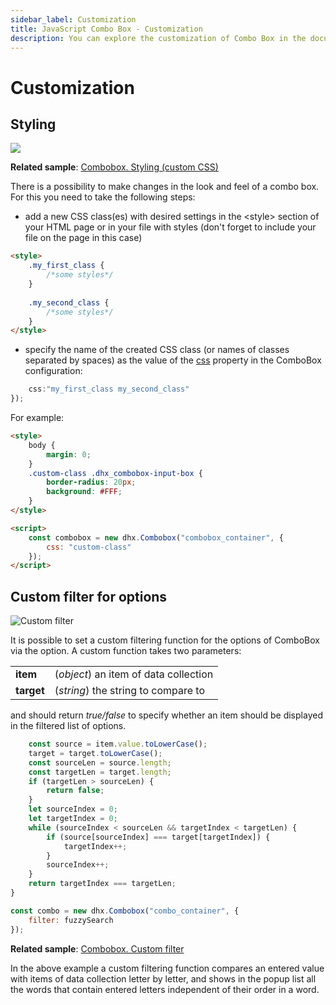 ```yaml
---
sidebar_label: Customization
title: JavaScript Combo Box - Customization 
description: You can explore the customization of Combo Box in the documentation of the DHTMLX JavaScript UI library. Browse developer guides and API reference, try out code examples and live demos, and download a free 30-day evaluation version of DHTMLX Suite.
---
```


# Customization

## Styling

![](../assets/combo/custom_css.png)

**Related sample**: [Combobox. Styling (custom CSS)](https://snippet.dhtmlx.com/lldd739i)

There is a possibility to make changes in the look and feel of a combo box. For this you need to take the following steps:

- add a new CSS class(es) with desired settings in the &lt;style&gt; section of your HTML page or in your file with styles (don't forget to include your file on the page in this case)

```html
<style>
	.my_first_class {
		/*some styles*/
	}
    
    .my_second_class {
		/*some styles*/
	}
</style>
```

- specify the name of the created CSS class (or names of classes separated by spaces) as the value of the [css](combobox/api/combobox_css_config.md) property in the ComboBox configuration:

```javascript
    css:"my_first_class my_second_class"
});
```

For example:

```html
<style>
  	body {
        margin: 0;
    }
	.custom-class .dhx_combobox-input-box {
		border-radius: 20px;
		background: #FFF;
	}
</style>

<script>
	const combobox = new dhx.Combobox("combobox_container", {
    	css: "custom-class"
	});
</script>
```

## Custom filter for options

![Custom filter](../assets/combo/custom_filter.png)

It is possible to set a custom filtering function for the options of ComboBox via the [](combobox/api/combobox_filter_config.md) option. A custom function takes two parameters:

<table>
	<tbody>
        <tr>
			<td><b>item</b></td>
			<td>(<i>object</i>) an item of data collection</td>
		</tr>
		<tr>
			<td><b>target</b></td>
			<td>(<i>string</i>) the string to compare to</td>
		</tr>
    </tbody>
</table>

and should return *true/false* to specify whether an item should be displayed in the filtered list of options.

```javascript
	const source = item.value.toLowerCase();
    target = target.toLowerCase();
    const sourceLen = source.length;
    const targetLen = target.length;
    if (targetLen > sourceLen) {
    	return false;
    }
    let sourceIndex = 0;
    let targetIndex = 0;
    while (sourceIndex < sourceLen && targetIndex < targetLen) {
    	if (source[sourceIndex] === target[targetIndex]) {
    		targetIndex++;
    	}
    	sourceIndex++;
    }
    return targetIndex === targetLen;
}

const combo = new dhx.Combobox("combo_container", {
	filter: fuzzySearch
});
```

**Related sample**: [Combobox. Custom filter](https://snippet.dhtmlx.com/791incm9)

In the above example a custom filtering function compares an entered value with items of data collection letter by letter, and shows in the popup list all the words that contain entered letters independent of their order in a word.
